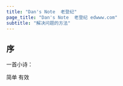 ```yaml
---
title: "Dan's Note  老登纪"
page_title: "Dan's Note  老登纪 edwww.com"
subtitle: "解决问题的方法"
---
```


## 序

一首小诗：

简单 有效 
